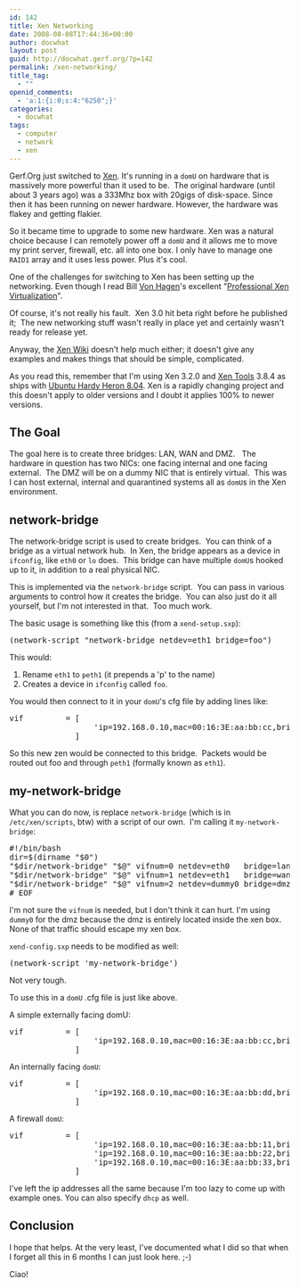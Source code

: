 ```yaml
---
id: 142
title: Xen Networking
date: 2008-08-08T17:44:36+00:00
author: docwhat
layout: post
guid: http://docwhat.gerf.org/?p=142
permalink: /xen-networking/
title_tag:
  - ""
openid_comments:
  - 'a:1:{i:0;s:4:"6250";}'
categories:
  - docwhat
tags:
  - computer
  - network
  - xen
---
```

Gerf.Org just switched to <a title="The Xen Homepage" href="http://www.xen.org/">Xen</a>. It's running in a <code>domU</code> on hardware that is massively more powerful than it used to be.  The original hardware (until about 3 years ago) was a 333Mhz box with 20gigs of disk-space. Since then it has been running on newer hardware.  However, the hardware was flakey and getting flakier.

So it became time to upgrade to some new hardware.  Xen was a natural choice because I can remotely power off a <code>domU</code> and it allows me to move my print server, firewall, etc. all into one box.  I only have to manage one <code>RAID1</code> array and it uses less power.  Plus it's cool.

One of the challenges for switching to Xen has been setting up the networking. Even though I read Bill <a title="Bill von Hagen's web site" href="http://www.vonhagen.org/">Von Hagen</a>'s excellent "<a name="evtst|a|0470138114" href="http://www.amazon.com/Professional-Xen-Virtualization-William-Hagen/dp/0470138114%3FSubscriptionId%3D02E5W5871AJF7PMMMS82%26tag%3Dws%26linkCode%3Dxm2%26camp%3D2025%26creative%3D165953%26creativeASIN%3D0470138114">Professional Xen Virtualization</a>".

<!--more-->Of course, it's not really his fault.  Xen 3.0 hit beta right before he published it;  The new networking stuff wasn't really in place yet and certainly wasn't ready for release yet.

Anyway, the <a href="http://wiki.xensource.com/xenwiki/XenNetworking">Xen Wiki</a> doesn't help much either; it doesn't give any examples and makes things that should be simple, complicated.

As you read this, remember that I'm using Xen 3.2.0 and <a href="http://www.xen-tools.org/software/xen-tools/">Xen Tools</a> 3.8.4 as ships with <a href="http://releases.ubuntu.com/releases/8.04/">Ubuntu Hardy Heron 8.04</a>. Xen is a rapidly changing project and this doesn't apply to older versions and I doubt it applies 100% to newer versions.
<h2>The Goal</h2>
The goal here is to create three bridges: LAN, WAN and DMZ.   The hardware in question has two NICs: one facing internal and one facing external.  The DMZ will be on a dummy NIC that is entirely virtual.  This was I can host external, internal and quarantined systems all as <code>domU</code>s in the Xen environment.
<h2>network-bridge</h2>
The network-bridge script is used to create bridges.  You can think of a bridge as a virtual network hub.  In Xen, the bridge appears as a device in <code>ifconfig</code>, like <code>eth0</code> or <code>lo</code> does.  This bridge can have multiple <code>domU</code>s hooked up to it, in addition to a real physical NIC.

This is implemented via the <code>network-bridge</code> script.  You can pass in various arguments to control how it creates the bridge.  You can also just do it all yourself, but I'm not interested in that.  Too much work.

The basic usage is something like this (from a <code>xend-setup.sxp</code>):
<pre>(network-script "network-bridge netdev=eth1 bridge=foo")</pre>
This would:
<ol>
	<li>Rename <code>eth1</code> to <code>peth1</code> (it prepends a 'p' to the name)</li>
	<li>Creates a device in <code>ifconfig</code> called <code>foo</code>.</li>
</ol>
You would then connect to it in your <code>domU</code>'s cfg file by adding lines like:
<pre>vif         = [
                  'ip=192.168.0.10,mac=00:16:3E:aa:bb:cc,bridge=foo'
              ]</pre>
So this new zen would be connected to this bridge.  Packets would be routed out foo and through <code>peth1</code> (formally known as <code>eth1</code>).
<h2>my-network-bridge</h2>
What you can do now, is replace <code>network-bridge</code> (which is in <code>/etc/xen/scripts</code>, btw) with a script of our own.  I'm calling it <code>my-network-bridge</code>:
<pre>#!/bin/bash
dir=$(dirname "$0")
"$dir/network-bridge" "$@" vifnum=0 netdev=eth0   bridge=lan
"$dir/network-bridge" "$@" vifnum=1 netdev=eth1   bridge=wan
"$dir/network-bridge" "$@" vifnum=2 netdev=dummy0 bridge=dmz
# EOF</pre>
I'm not sure the <code>vifnum</code> is needed, but I don't think it can hurt.  I'm using <code>dummy0</code> for the dmz because the dmz is entirely located inside the xen box.  None of that traffic should escape my xen box.

<code>xend-config.sxp</code> needs to be modified as well:
<pre>(network-script 'my-network-bridge')</pre>
Not very tough.

To use this in a <code>domU</code> .cfg file is just like above.

A simple externally facing domU:
<pre>vif         = [
                  'ip=192.168.0.10,mac=00:16:3E:aa:bb:cc,bridge=wan'
              ]</pre>
An internally facing <code>domU</code>:
<pre>vif         = [
                  'ip=192.168.0.10,mac=00:16:3E:aa:bb:dd,bridge=lan'
              ]</pre>
A firewall <code>domU</code>:
<pre>vif         = [
                  'ip=192.168.0.10,mac=00:16:3E:aa:bb:11,bridge=wan',
                  'ip=192.168.0.10,mac=00:16:3E:aa:bb:22,bridge=lan',
                  'ip=192.168.0.10,mac=00:16:3E:aa:bb:33,bridge=dmz',
              ]</pre>
I've left the ip addresses all the same because I'm too lazy to come up with example ones.  You can also specify <code>dhcp</code> as well.
<h2>Conclusion</h2>
I hope that helps.  At the very least, I've documented what I did so that when I forget all this in 6 months I can just look here. ;-)

Ciao!